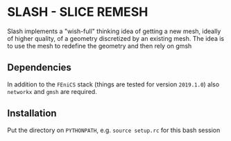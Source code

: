 # SLASH - SLICE REMESH

Slash implements a "wish-full" thinking idea of getting a new mesh, ideally of
higher quality, of a geometry discretized by an existing mesh. The idea is to
use the mesh to redefine the geometry and then rely on gmsh

## Dependencies
In addition to the `FEniCS` stack (things are tested for version `2019.1.0`) also
`networkx` and `gmsh` are required.

## Installation
Put the directory on `PYTHONPATH`, e.g. `source setup.rc` for this bash session
